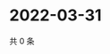 # 2022-03-31

共 0 条

<!-- BEGIN WEIBO -->
<!-- 最后更新时间 Thu Mar 31 2022 20:08:04 GMT+0800 (China Standard Time) -->

<!-- END WEIBO -->
